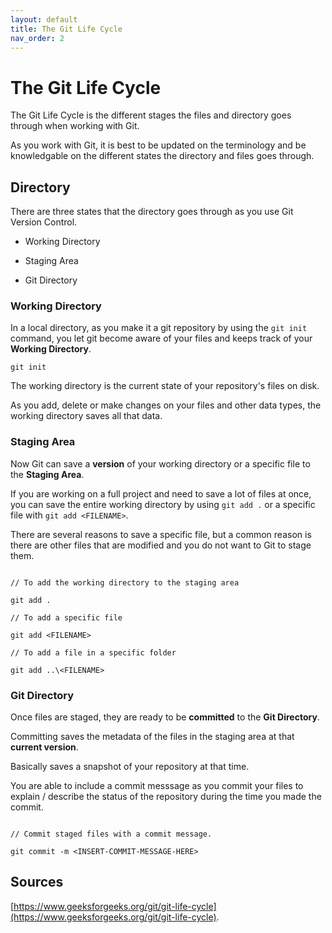 ```yaml
---
layout: default
title: The Git Life Cycle
nav_order: 2
---
```


# The Git Life Cycle 

The Git Life Cycle is the different stages the files and directory goes through when working with Git.


As you work with Git, it is best to be updated on the terminology and be knowledgable on the different states the directory and files goes through.

## Directory

There are three states that the directory goes through as you use Git Version Control.

- Working Directory

- Staging Area

- Git Directory

### Working Directory

In a local directory, as you make it a git repository by using the `git init` command, you let git become aware of your files and keeps track of your **Working Directory**.

```
git init
```

The working directory is the current state of your repository's files on disk.

As you add, delete or make changes on your files and other data types, the working directory saves all that data.

### Staging Area

Now Git can save a **version** of your working directory or a specific file to the **Staging Area**.

If you are working on a full project and need to save a lot of files at once, you can save the entire working directory by using `git add .` or a specific file with `git add <FILENAME>`.

There are several reasons to save a specific file, but a common reason is there are other files that are modified and you do not want to Git to stage them.

```

// To add the working directory to the staging area

git add .

// To add a specific file

git add <FILENAME>

// To add a file in a specific folder

git add ..\<FILENAME>

```

### Git Directory

Once files are staged, they are ready to be **committed** to the **Git Directory**.

Committing saves the metadata of the files in the staging area at that **current version**.

Basically saves a snapshot of your repository at that time.

You are able to include a commit messsage as you commit your files to explain / describe the status of the repository during the time you made the commit.

```

// Commit staged files with a commit message. 

git commit -m <INSERT-COMMIT-MESSAGE-HERE>

```

## Sources
[https://www.geeksforgeeks.org/git/git-life-cycle](https://www.geeksforgeeks.org/git/git-life-cycle).